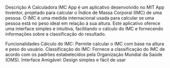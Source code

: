 Descrição
A Calculadora IMC App é um aplicativo desenvolvido no MIT App Inventor, projetado para calcular o Índice de Massa Corporal (IMC) de uma pessoa. O IMC é uma medida internacional usada para calcular se uma pessoa está no peso ideal em relação à sua altura. Este aplicativo oferece uma interface simples e intuitiva, facilitando o cálculo do IMC e fornecendo informações sobre a classificação do resultado.

Funcionalidades
Cálculo do IMC: Permite calcular o IMC com base na altura e peso do usuário.
Classificação do IMC: Fornece a classificação do IMC de acordo com os padrões estabelecidos pela Organização Mundial da Saúde (OMS).
Interface Amigável: Design simples e fácil de usar
